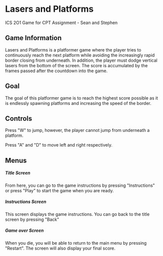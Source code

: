 # Lasers and Platforms
ICS 2O1 Game for CPT Assignment - Sean and Stephen

## Game Information
Lasers and Platforms is a platformer game where the player tries to continuously reach the next platform while avoiding the increasingly rapid border closing from underneath. In addition, the player must dodge vertical lasers from the bottom of the screen. The score is accumulated by the frames passed after the countdown into the game.

## Goal
The goal of this platformer game is to reach the highest score possible as it is endlessly spawning platforms and increasing the speed of the border.


## Controls
Press "W" to jump, however, the player cannot jump from underneath a platform.

Press "A" and "D" to move left and right respectively.


## Menus


##### Title Screen
From here, you can go to the game instructions by pressing "Instructions" or press "Play" to start the game when you are ready.

##### Instructions Screen
This screen displays the game instructions. You can go back to the title screen by pressing "Back"

##### Game over Screen
When you die, you will be able to return to the main menu by pressing "Restart". The screen will also display your final score.
